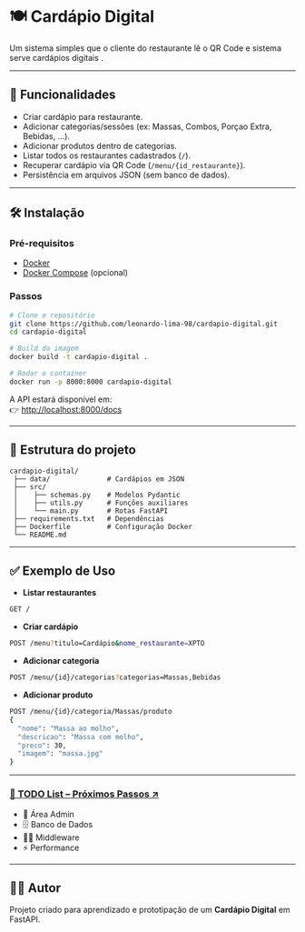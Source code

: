 # 🍽️ Cardápio Digital

Um sistema simples que o cliente do restaurante lê o QR Code e sistema serve cardápios digitais .

---

## 🚀 Funcionalidades

- Criar cardápio para restaurante.
- Adicionar categorias/sessões (ex: Massas, Combos, Porçao Extra, Bebidas, ...).
- Adicionar produtos dentro de categorias.
- Listar todos os restaurantes cadastrados (`/`).
- Recuperar cardápio via QR Code (`/menu/{id_restaurante}`).
- Persistência em arquivos JSON (sem banco de dados).

---

## 🛠️ Instalação

### Pré-requisitos
- [Docker](https://docs.docker.com/get-docker/)  
- [Docker Compose](https://docs.docker.com/compose/install/) (opcional)

### Passos
```bash
# Clone o repositório
git clone https://github.com/leonardo-lima-98/cardapio-digital.git
cd cardapio-digital

# Build da imagem
docker build -t cardapio-digital .

# Rodar o container
docker run -p 8000:8000 cardapio-digital
```

A API estará disponível em:  
👉 [http://localhost:8000/docs](http://localhost:8000/docs)

---

## 📂 Estrutura do projeto

```
cardapio-digital/
 ├── data/              # Cardápios em JSON
 ├── src/
 │    ├── schemas.py    # Modelos Pydantic
 │    ├── utils.py      # Funções auxiliares
 │    └── main.py       # Rotas FastAPI
 ├── requirements.txt   # Dependências
 ├── Dockerfile         # Configuração Docker
 └── README.md
```

---

## ✅ Exemplo de Uso

- **Listar restaurantes**
```bash
GET /
```

- **Criar cardápio**
```bash
POST /menu?titulo=Cardápio&nome_restaurante=XPTO
```

- **Adicionar categoria**
```bash
POST /menu/{id}/categorias?categorias=Massas,Bebidas
```

- **Adicionar produto**
```bash
POST /menu/{id}/categoria/Massas/produto
{
  "nome": "Massa ao molho",
  "descricao": "Massa com molho",
  "preco": 30,
  "imagem": "massa.jpg"
}
```

---

### [📌 TODO List – Próximos Passos ↗️](/TODO.md)  


- 🔐 Área Admin
- 🗄️ Banco de Dados
- 🧑‍💻 Middleware
- ⚡ Performance

---

## 👨‍💻 Autor
Projeto criado para aprendizado e prototipação de um **Cardápio Digital** em FastAPI.
